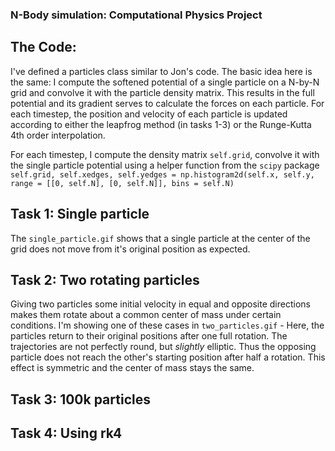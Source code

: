 ### N-Body simulation: Computational Physics Project

## The Code:
I've defined a particles class similar to Jon's code. The basic idea here is the same: I compute the softened potential of a single particle on a N-by-N grid and convolve it with the particle density matrix. This results in the full potential and its gradient serves to calculate the forces on each particle. For each timestep, the position and velocity of each particle is updated according to either the leapfrog method (in tasks 1-3) or the Runge-Kutta 4th order interpolation.

For each timestep, I compute the density matrix ``self.grid``, convolve it with the single particle potential using a helper function from the `scipy` package ```self.grid, self.xedges, self.yedges = np.histogram2d(self.x, self.y, range = [[0, self.N], [0, self.N]], bins = self.N)```

## Task 1: Single particle

The `single_particle.gif` shows that a single particle at the center of the grid does not move from it's original position as expected.

## Task 2: Two rotating particles

Giving two particles some initial velocity in equal and opposite directions makes them rotate about a common center of mass under certain conditions. I'm showing one of these cases in `two_particles.gif` - Here, the particles return to their original positions after one full rotation. The trajectories are not perfectly round, but *slightly* elliptic. Thus the opposing particle does not reach the other's starting position after half a rotation. This effect is symmetric and the center of mass stays the same. 

## Task 3: 100k particles

## Task 4: Using rk4
